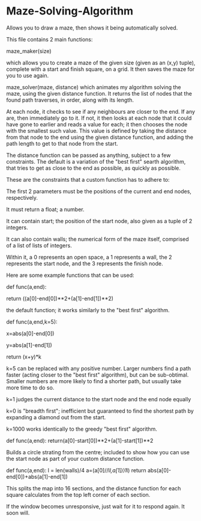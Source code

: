 # Maze-Solving-Algorithm
Allows you to draw a maze, then shows it being automatically solved.

This file contains 2 main functions:

maze_maker(size)

which allows you to create a maze of the given size (given as an (x,y) tuple), complete with a start and finish square, on a grid.
It then saves the maze for you to use again.


maze_solver(maze, distance)
which animates my algorithm solving the maze, using the given distance function.
It returns the list of nodes that the found path traverses, in order, along with its length.

At each node, it checks to see if any neighbours are closer to the end. If any are, then immediately go to it.
If not, it then looks at each node that it could have gone to earlier and reads a value for each; it then chooses the node with the smallest such value.
This value is defined by taking the distance from that node to the end using the given distance function, and adding the path length to get to that node from the start.

The distance function can be passed as anything, subject to a few constraints.
The default is a variation of the "best first" searth algorithm, that tries to get as close to the end as possible, as quickly as possible.


These are the constraints that a custom function has to adhere to:

The first 2 parameters must be the positions of the current and end nodes, respectively.

It must return a float; a number.

It can contain start; the position of the start node, also given as a tuple of 2 integers.

It can also contain walls; the numerical form of the maze itself, comprised of a list of lists of integers.

Within it, a 0 represents an open space, a 1 represents a wall, the 2 represents the start node, and the 3 represents the finish node.



Here are some example functions that can be used:

def func(a,end):

  return ((a[0]-end[0])**2+(a[1]-end[1])**2)

the default function; it works similarly to the "best first" algorithm.


def func(a,end,k=5): 

  x=abs(a[0]-end[0])
  
  y=abs(a[1]-end[1])
  
  return (x+y)*k
  
k=5 can be replaced with any positive number. 
Larger numbers find a path faster (acting closer to the "best first" algorithm), but can be sub-obtimal.
Smaller numbers are more likely to find a shorter path, but usually take more time to do so.

k=1 judges the current distance to the start node and the end node equally

k=0 is "breadth first"; inefficient but guaranteed to find the shortest path by expanding a diamond out from the start.

k=1000 works identically to the greedy "best first" algorithm.


def func(a,end):
    return(a[0]-start[0])**2+(a[1]-start[1])**2

Builds a circle strating from the centre; included to show how you can
use the start node as part of your custom distance function.
 
 
def func(a,end):
    l = len(walls)/4
    a=(a[0]//l*l,a[1]//l*l)
    return abs(a[0]-end[0])+abs(a[1]-end[1])

This splits the map into 16 sections, and the distance function for each square calculates from the top left corner of each section.


If the window becomes unresponsive, just wait for it to respond again. It soon will.
